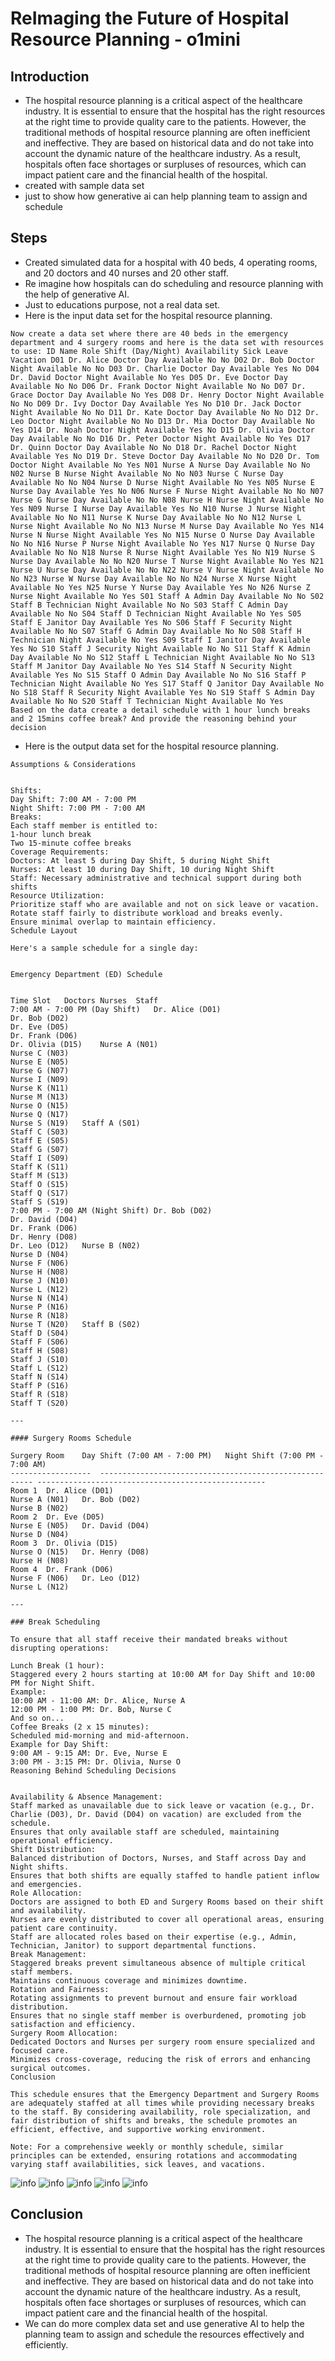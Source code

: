 # ReImaging the Future of Hospital Resource Planning - o1mini

## Introduction

- The hospital resource planning is a critical aspect of the healthcare industry. It is essential to ensure that the hospital has the right resources at the right time to provide quality care to the patients. However, the traditional methods of hospital resource planning are often inefficient and ineffective. They are based on historical data and do not take into account the dynamic nature of the healthcare industry. As a result, hospitals often face shortages or surpluses of resources, which can impact patient care and the financial health of the hospital.
- created with sample data set
- just to show how generative ai can help planning team to assign and schedule

## Steps

- Created simulated data for a hospital with 40 beds, 4 operating rooms, and 20 doctors and 40 nurses and 20 other staff.
- Re imagine how hospitals can do scheduling and resource planning with the help of generative AI.
- Just to educations purpose, not a real data set.
- Here is the input data set for the hospital resource planning.

```
Now create a data set where there are 40 beds in the emergency department and 4 surgery rooms and here is the data set with resources to use: ID Name Role Shift (Day/Night) Availability Sick Leave Vacation D01 Dr. Alice Doctor Day Available No No D02 Dr. Bob Doctor Night Available No No D03 Dr. Charlie Doctor Day Available Yes No D04 Dr. David Doctor Night Available No Yes D05 Dr. Eve Doctor Day Available No No D06 Dr. Frank Doctor Night Available No No D07 Dr. Grace Doctor Day Available No Yes D08 Dr. Henry Doctor Night Available No No D09 Dr. Ivy Doctor Day Available Yes No D10 Dr. Jack Doctor Night Available No No D11 Dr. Kate Doctor Day Available No No D12 Dr. Leo Doctor Night Available No No D13 Dr. Mia Doctor Day Available No Yes D14 Dr. Noah Doctor Night Available Yes No D15 Dr. Olivia Doctor Day Available No No D16 Dr. Peter Doctor Night Available No Yes D17 Dr. Quinn Doctor Day Available No No D18 Dr. Rachel Doctor Night Available Yes No D19 Dr. Steve Doctor Day Available No No D20 Dr. Tom Doctor Night Available No Yes N01 Nurse A Nurse Day Available No No N02 Nurse B Nurse Night Available No No N03 Nurse C Nurse Day Available No No N04 Nurse D Nurse Night Available No Yes N05 Nurse E Nurse Day Available Yes No N06 Nurse F Nurse Night Available No No N07 Nurse G Nurse Day Available No No N08 Nurse H Nurse Night Available No Yes N09 Nurse I Nurse Day Available Yes No N10 Nurse J Nurse Night Available No No N11 Nurse K Nurse Day Available No No N12 Nurse L Nurse Night Available No No N13 Nurse M Nurse Day Available No Yes N14 Nurse N Nurse Night Available Yes No N15 Nurse O Nurse Day Available No No N16 Nurse P Nurse Night Available No Yes N17 Nurse Q Nurse Day Available No No N18 Nurse R Nurse Night Available Yes No N19 Nurse S Nurse Day Available No No N20 Nurse T Nurse Night Available No Yes N21 Nurse U Nurse Day Available No No N22 Nurse V Nurse Night Available No No N23 Nurse W Nurse Day Available No No N24 Nurse X Nurse Night Available No Yes N25 Nurse Y Nurse Day Available Yes No N26 Nurse Z Nurse Night Available No Yes S01 Staff A Admin Day Available No No S02 Staff B Technician Night Available No No S03 Staff C Admin Day Available No No S04 Staff D Technician Night Available No Yes S05 Staff E Janitor Day Available Yes No S06 Staff F Security Night Available No No S07 Staff G Admin Day Available No No S08 Staff H Technician Night Available No Yes S09 Staff I Janitor Day Available Yes No S10 Staff J Security Night Available No No S11 Staff K Admin Day Available No No S12 Staff L Technician Night Available No No S13 Staff M Janitor Day Available No Yes S14 Staff N Security Night Available Yes No S15 Staff O Admin Day Available No No S16 Staff P Technician Night Available No Yes S17 Staff Q Janitor Day Available No No S18 Staff R Security Night Available Yes No S19 Staff S Admin Day Available No No S20 Staff T Technician Night Available No Yes
Based on the data create a detail schedule with 1 hour lunch breaks and 2 15mins coffee break? And provide the reasoning behind your decision
```

- Here is the output data set for the hospital resource planning.

```
Assumptions & Considerations
 

Shifts:
Day Shift: 7:00 AM - 7:00 PM
Night Shift: 7:00 PM - 7:00 AM
Breaks:
Each staff member is entitled to:
1-hour lunch break
Two 15-minute coffee breaks
Coverage Requirements:
Doctors: At least 5 during Day Shift, 5 during Night Shift
Nurses: At least 10 during Day Shift, 10 during Night Shift
Staff: Necessary administrative and technical support during both shifts
Resource Utilization:
Prioritize staff who are available and not on sick leave or vacation.
Rotate staff fairly to distribute workload and breaks evenly.
Ensure minimal overlap to maintain efficiency.
Schedule Layout
 
Here's a sample schedule for a single day:
 

Emergency Department (ED) Schedule
 

Time Slot	Doctors	Nurses	Staff
7:00 AM - 7:00 PM (Day Shift)	Dr. Alice (D01)
Dr. Bob (D02)
Dr. Eve (D05)
Dr. Frank (D06)
Dr. Olivia (D15)	Nurse A (N01)
Nurse C (N03)
Nurse E (N05)
Nurse G (N07)
Nurse I (N09)
Nurse K (N11)
Nurse M (N13)
Nurse O (N15)
Nurse Q (N17)
Nurse S (N19)	Staff A (S01)
Staff C (S03)
Staff E (S05)
Staff G (S07)
Staff I (S09)
Staff K (S11)
Staff M (S13)
Staff O (S15)
Staff Q (S17)
Staff S (S19)
7:00 PM - 7:00 AM (Night Shift)	Dr. Bob (D02)
Dr. David (D04)
Dr. Frank (D06)
Dr. Henry (D08)
Dr. Leo (D12)	Nurse B (N02)
Nurse D (N04)
Nurse F (N06)
Nurse H (N08)
Nurse J (N10)
Nurse L (N12)
Nurse N (N14)
Nurse P (N16)
Nurse R (N18)
Nurse T (N20)	Staff B (S02)
Staff D (S04)
Staff F (S06)
Staff H (S08)
Staff J (S10)
Staff L (S12)
Staff N (S14)
Staff P (S16)
Staff R (S18)
Staff T (S20)
 			
---			
 			
#### Surgery Rooms Schedule			
 			
Surgery Room	Day Shift (7:00 AM - 7:00 PM)	Night Shift (7:00 PM - 7:00 AM)	
------------------	-------------------------------------------------------	---------------------------------------------------	
Room 1	Dr. Alice (D01)
Nurse A (N01)	Dr. Bob (D02)
Nurse B (N02)	
Room 2	Dr. Eve (D05)
Nurse E (N05)	Dr. David (D04)
Nurse D (N04)	
Room 3	Dr. Olivia (D15)
Nurse O (N15)	Dr. Henry (D08)
Nurse H (N08)	
Room 4	Dr. Frank (D06)
Nurse F (N06)	Dr. Leo (D12)
Nurse L (N12)	
 			
---			
 			
### Break Scheduling			
 			
To ensure that all staff receive their mandated breaks without disrupting operations:			
 			
Lunch Break (1 hour):
Staggered every 2 hours starting at 10:00 AM for Day Shift and 10:00 PM for Night Shift.
Example:
10:00 AM - 11:00 AM: Dr. Alice, Nurse A
12:00 PM - 1:00 PM: Dr. Bob, Nurse C
And so on...
Coffee Breaks (2 x 15 minutes):
Scheduled mid-morning and mid-afternoon.
Example for Day Shift:
9:00 AM - 9:15 AM: Dr. Eve, Nurse E
3:00 PM - 3:15 PM: Dr. Olivia, Nurse O
Reasoning Behind Scheduling Decisions
 

Availability & Absence Management:
Staff marked as unavailable due to sick leave or vacation (e.g., Dr. Charlie (D03), Dr. David (D04) on vacation) are excluded from the schedule.
Ensures that only available staff are scheduled, maintaining operational efficiency.
Shift Distribution:
Balanced distribution of Doctors, Nurses, and Staff across Day and Night shifts.
Ensures that both shifts are equally staffed to handle patient inflow and emergencies.
Role Allocation:
Doctors are assigned to both ED and Surgery Rooms based on their shift and availability.
Nurses are evenly distributed to cover all operational areas, ensuring patient care continuity.
Staff are allocated roles based on their expertise (e.g., Admin, Technician, Janitor) to support departmental functions.
Break Management:
Staggered breaks prevent simultaneous absence of multiple critical staff members.
Maintains continuous coverage and minimizes downtime.
Rotation and Fairness:
Rotating assignments to prevent burnout and ensure fair workload distribution.
Ensures that no single staff member is overburdened, promoting job satisfaction and efficiency.
Surgery Room Allocation:
Dedicated Doctors and Nurses per surgery room ensure specialized and focused care.
Minimizes cross-coverage, reducing the risk of errors and enhancing surgical outcomes.
Conclusion
 
This schedule ensures that the Emergency Department and Surgery Rooms are adequately staffed at all times while providing necessary breaks to the staff. By considering availability, role specialization, and fair distribution of shifts and breaks, the schedule promotes an efficient, effective, and supportive working environment.
 
Note: For a comprehensive weekly or monthly schedule, similar principles can be extended, ensuring rotations and accommodating varying staff availabilities, sick leaves, and vacations.
```

![info](https://github.com/balakreshnan/Samples2025/blob/main/AOAI/images/o1minihospitalplan-1.jpg 'RagChat')
![info](https://github.com/balakreshnan/Samples2025/blob/main/AOAI/images/o1minihospitalplan-2.jpg 'RagChat')
![info](https://github.com/balakreshnan/Samples2025/blob/main/AOAI/images/o1minihospitalplan-3.jpg 'RagChat')
![info](https://github.com/balakreshnan/Samples2025/blob/main/AOAI/images/o1minihospitalplan-4.jpg 'RagChat')
![info](https://github.com/balakreshnan/Samples2025/blob/main/AOAI/images/o1minihospitalplan-5.jpg 'RagChat')

## Conclusion

- The hospital resource planning is a critical aspect of the healthcare industry. It is essential to ensure that the hospital has the right resources at the right time to provide quality care to the patients. However, the traditional methods of hospital resource planning are often inefficient and ineffective. They are based on historical data and do not take into account the dynamic nature of the healthcare industry. As a result, hospitals often face shortages or surpluses of resources, which can impact patient care and the financial health of the hospital.
- We can do more complex data set and use generative AI to help the planning team to assign and schedule the resources effectively and efficiently.